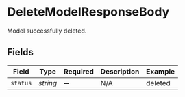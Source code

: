 # DeleteModelResponseBody

Model successfully deleted.


## Fields

| Field              | Type               | Required           | Description        | Example            |
| ------------------ | ------------------ | ------------------ | ------------------ | ------------------ |
| `status`           | *string*           | :heavy_minus_sign: | N/A                | deleted            |
